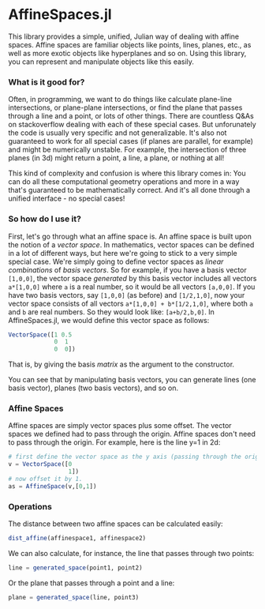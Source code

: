 # AffineSpaces.jl
This library provides a simple, unified, Julian way of dealing with affine spaces. Affine spaces are familiar objects like points, lines, planes, etc., as well as more exotic objects like hyperplanes and so on. Using this library, you can represent and manipulate objects like this easily.

### What is it good for?
Often, in programming, we want to do things like calculate plane-line intersections, or plane-plane intersections, or find the plane that passes through a line and a point, or lots of other things. There are countless Q&As on stackoverflow dealing with each of these special cases. But unforunately the code is usually very specific and not generalizable. It's also not guaranteed to work for all special cases (if planes are parallel, for example) and might be numerically unstable. For example, the intersection of three planes (in 3d) might return a point, a line, a plane, or nothing at all!

This kind of complexity and confusion is where this library comes in: You can do all these computational geometry operations and more in a way that's guaranteed to be mathematically correct. And it's all done through a unified interface - no special cases! 

### So how do I use it?

First, let's go through what an affine space is. An affine space is built upon the notion of a *vector space*. In mathematics, vector spaces can be defined in a lot of different ways, but here we're going to stick to a very simple special case. We're simply going to define vector spaces as *linear combinations* of *basis vectors*. So for example, if you have a basis vector `[1,0,0]`, the vector space *generated* by this basis vector includes all vectors `a*[1,0,0]` where `a` is a real number, so it would be all vectors `[a,0,0]`. If you have two basis vectors, say `[1,0,0]` (as before) and `[1/2,1,0]`, now your vector space consists of all vectors `a*[1,0,0] + b*[1/2,1,0]`, where both `a` and `b` are real numbers. So they would look like: `[a+b/2,b,0]`. In AffineSpaces.jl, we would define this vector space as follows:

```julia
VectorSpace([1 0.5
             0  1
             0  0])
```
That is, by giving the basis *matrix* as the argument to the constructor.

You can see that by manipulating basis vectors, you can generate lines (one basis vector), planes (two basis vectors), and so on.

### Affine Spaces

Affine spaces are simply vector spaces plus some offset. The vector spaces we defined had to pass through the origin. Affine spaces don't need to pass through the origin. For example, here is the line y=1 in 2d:

```julia
# first define the vector space as the y axis (passing through the origin).
v = VectorSpace([0
                 1])
# now offset it by 1.
as = AffineSpace(v,[0,1])
```

### Operations

The distance between two affine spaces can be calculated easily:
```julia
dist_affine(affinespace1, affinespace2)
```

We can also calculate, for instance, the line that passes through two points:
```julia
line = generated_space(point1, point2)
```

Or the plane that passes through a point and a line:
```julia
plane = generated_space(line, point3)
```